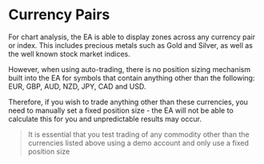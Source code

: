 # Currency Pairs

For chart analysis, the EA is able to display zones across any currency pair or index. This includes precious metals such as Gold and Silver, as well as the well known stock market indices.

However, when using auto-trading, there is no position sizing mechanism built into the EA for symbols that contain anything other than the following: EUR, GBP, AUD, NZD, JPY, CAD and USD.

Therefore, if you wish to trade anything other than these currencies, you need to manually set a fixed position size - the EA will not be able to calculate this for you and unpredictable results may occur.

> It is essential that you test trading of any commodity other than the currencies listed above using a demo account and only use a fixed position size



